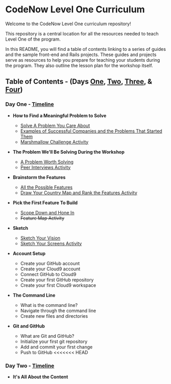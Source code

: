 # CodeNow Level One Curriculum
Welcome to the CodeNow Level One curriculum repository!

This repository is a central location for all the resources needed to teach Level One of the program.

In this README, you will find a table of contents linking to a series of guides and the sample front-end and Rails projects. These guides and projects serve as resources to help you prepare for teaching your students during the program. They also outline the lesson plan for the workshop itself.

## Table of Contents - (Days [One](https://github.com/CodeNowOrg/level_one_curriculum#day-one---timeline "Day One Table of Contents"), [Two](https://github.com/CodeNowOrg/level_one_curriculum#day-two---timeline "Day Two Table of Contents"), [Three](), & [Four]())
### Day One - [Timeline](https://github.com/CodeNowOrg/level_one_curriculum/blob/master/day_one/day_one_timeline.md "Day One Timeline")
* **How to Find a Meaningful Problem to Solve**
  * [Solve A Problem You Care About](https://github.com/CodeNowOrg/level_one_curriculum/blob/master/day_one/solve_a_problem_you_care_about.md "Solve A Problem You Care About")
  * [Examples of Successful Companies and the Problems That Started Them](https://github.com/CodeNowOrg/level_one_curriculum/blob/master/day_one/examples_of_companies_and_the_problems_that_started_them.md "Examples of Successful Companies and the Problems That Started Them")
  * [Marshmallow Challenge Activity](https://github.com/CodeNowOrg/level_one_curriculum/blob/master/day_one/marshmallow_challenge_activity.md "Marshmallow Challenge Activity")

* **The Problem We'll Be Solving During the Workshop**
  * [A Problem Worth Solving](https://github.com/CodeNowOrg/level_one_curriculum/blob/master/day_one/a_problem_worth_solving.md "A Problem Worth Solving")
  * [Peer Interviews Activity](https://github.com/CodeNowOrg/level_one_curriculum/blob/master/day_one/peer_interviews_activity.md "Peer Interviews Activity")

* **Brainstorm the Features**
  * [All the Possible Features](https://github.com/CodeNowOrg/level_one_curriculum/blob/master/day_one/all_the_possible_features.md "All the Possible Features")
  * [Draw Your Country Map and Rank the Features Activity](https://github.com/CodeNowOrg/level_one_curriculum/blob/master/day_one/draw_your_country_map_and_rank_the_features_activity.md "Draw Your Country Map and Rank the Features Activity")

* **Pick the First Feature To Build**
  * [Scope Down and Hone In](https://github.com/CodeNowOrg/level_one_curriculum/blob/master/day_one/scope_down_and_hone_in.md "Scope Down and Hone In")
  * ~~Feature Map Activity~~

* **Sketch**
  * [Sketch Your Vision](https://github.com/CodeNowOrg/level_one_curriculum/blob/master/day_one/sketch_your_vision.md "Sketch Your Vision")
  * [Sketch Your Screens Activity](https://github.com/CodeNowOrg/level_one_curriculum/blob/master/day_one/sketch_your_screens_activity.md "Sketch Your Screens Activity")


* **Account Setup**
  * Create your GitHub account
  * Create your Cloud9 account
  * Connect GitHub to Cloud9
  * Create your first GitHub repository
  * Create your first Cloud9 workspace

* **The Command Line**
  * What is the command line?
  * Navigate through the command line
  * Create new files and directories

* **Git and GitHub**
  * What are Git and GitHub?
  * Initialize your first git repository
  * Add and commit your first change
  * Push to GitHub
<<<<<<< HEAD

### Day Two - [Timeline](https://github.com/CodeNowOrg/level_one_curriculum/blob/master/day_two/day_two_timeline.md "Day Two Timeline")
* **It's All About the Content**
